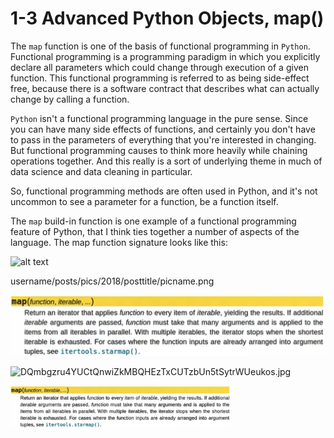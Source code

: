 # 1-3 Advanced Python Objects, map()

The `map` function is one of the basis of functional programming in `Python`. Functional programming is a programming paradigm in which you explicitly declare all parameters which could change through execution of a given function. This functional programming is referred to as being side-effect free, because there is a software contract that describes what can actually change by calling a function.

`Python` isn't a functional programming language in the pure sense. Since you can have many side effects of functions, and certainly you don't have to pass in the parameters of everything that you're interested in changing. But functional programming causes to think more heavily while chaining operations together. And this really is a sort of underlying theme in much of data science and data cleaning in particular.

So, functional programming methods are often used in Python, and it's not uncommon to see a parameter for a function, be a function itself.

The `map` build-in function is one example of a functional programming feature of Python, that I think ties together a number of aspects of the language. The map function signature looks like this:

![alt text](siyinghan/Notes/blob/master/Image/0001.png)

username/posts/pics/2018/posttitle/picname.png

![alt text](https://github.com/siyinghan/Notes/blob/master/Applied%20Data%20Science%20with%20Python%20(Coursera%20Specialization)/01%20Introduction%20to%20Data%20Science%20in%20Python/Image/001.png)

![DQmbgzru4YUCtQnwiZkMBQHEzTxCUTzbUn5tSytrWUeukos.jpg](https://steemitimages.com/DQmY53DiVGm6EqeH6EjhMK4fXoQS1S1mvrtCMkg16NibYvM/DQmbgzru4YUCtQnwiZkMBQHEzTxCUTzbUn5tSytrWUeukos.jpg)

<img src="https://github.com/siyinghan/Notes/blob/master/Image/0001.png" alt="001" width="70%"/>
